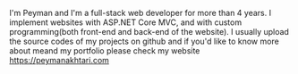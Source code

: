 I'm Peyman and I'm a full-stack web developer for more than 4 years. I implement websites with ASP.NET Core MVC, and with custom programming(both front-end and back-end of the website).
I usually upload the source codes of my projects on github and if you'd like to know more about meand my portfolio please check my website https://peymanakhtari.com 

